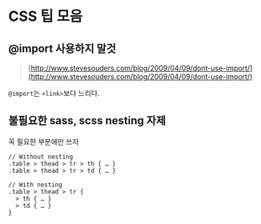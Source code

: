 # CSS 팁 모음

## @import 사용하지 말것

> [http://www.stevesouders.com/blog/2009/04/09/dont-use-import/](http://www.stevesouders.com/blog/2009/04/09/dont-use-import/)

`@import`는 `<link>`보다 느리다.

## 불필요한 sass, scss nesting 자제

꼭 필요한 부분에만 쓰자

```text
// Without nesting
.table > thead > tr > th { … }
.table > thead > tr > td { … }

// With nesting
.table > thead > tr {
  > th { … }
  > td { … }
}
```

